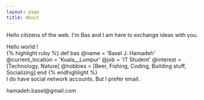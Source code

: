 ```yaml
---
layout: page
title: About
---
```




<p class="message">
  Hello citizens of the web. I'm Bas and I am here to exchange ideas with you.
</p>
Hello world !

<div>
{% highlight ruby %}
def bas
  @name = 'Basel J. Hamadeh'
  @current_location = 'Kuala__Lumpur'
  @job = 'IT Student'
  @interest = [Technology, Nature]
  @hobbies = [Beer, Fishing, Coding, Building stuff, Socializing]
end
{% endhighlight %}
</div>

<div>I do have social network accounts. But I prefer email.</div>
<p class="message">hamadeh.basel@gmail.com</p>


